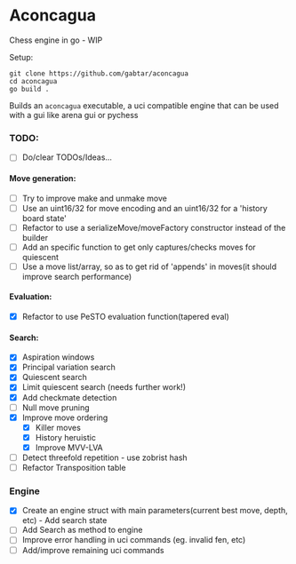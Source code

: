 # Aconcagua

Chess engine in go - WIP

Setup:
```
git clone https://github.com/gabtar/aconcagua
cd aconcagua
go build .
```

Builds an `aconcagua` executable, a uci compatible engine that can be used with a gui like arena gui or pychess 


### TODO:

- [ ] Do/clear TODOs/Ideas...

#### Move generation:
- [ ] Try to improve make and unmake move
- [ ] Use an uint16/32 for move encoding and an uint16/32 for a 'history board state'
- [ ] Refactor to use a serializeMove/moveFactory constructor instead of the builder
- [ ] Add an specific function to get only captures/checks moves for quiescent
- [ ] Use a move list/array, so as to get rid of 'appends' in moves(it should improve search performance)

#### Evaluation:
- [x] Refactor to use PeSTO evaluation function(tapered eval)

#### Search:
- [x] Aspiration windows
- [x] Principal variation search
- [x] Quiescent search
- [x] Limit quiescent search (needs further work!)
- [x] Add checkmate detection
- [ ] Null move pruning
- [x] Improve move ordering
    - [x] Killer moves
    - [x] History heruistic
    - [x] Improve MVV-LVA
- [ ] Detect threefold repetition - use zobrist hash
- [ ] Refactor Transposition table

### Engine
- [x] Create an engine struct with main parameters(current best move, depth, etc) - Add search state
- [ ] Add Search as method to engine
- [ ] Improve error handling in uci commands (eg. invalid fen, etc)
- [ ] Add/improve remaining uci commands

